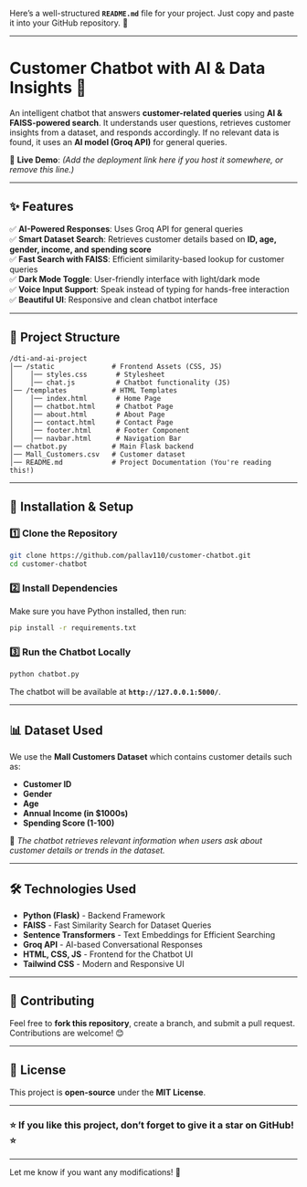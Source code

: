 Here’s a well-structured **`README.md`** file for your project. Just copy and paste it into your GitHub repository. 🚀  

---

# **Customer Chatbot with AI & Data Insights** 🤖  

An intelligent chatbot that answers **customer-related queries** using **AI & FAISS-powered search**. It understands user questions, retrieves customer insights from a dataset, and responds accordingly. If no relevant data is found, it uses an **AI model (Groq API)** for general queries.  

🚀 **Live Demo**: *(Add the deployment link here if you host it somewhere, or remove this line.)*  

---

## **✨ Features**  
✅ **AI-Powered Responses**: Uses Groq API for general queries  
✅ **Smart Dataset Search**: Retrieves customer details based on **ID, age, gender, income, and spending score**  
✅ **Fast Search with FAISS**: Efficient similarity-based lookup for customer queries  
✅ **Dark Mode Toggle**: User-friendly interface with light/dark mode  
✅ **Voice Input Support**: Speak instead of typing for hands-free interaction  
✅ **Beautiful UI**: Responsive and clean chatbot interface  

---

## **📂 Project Structure**  

```
/dti-and-ai-project
│── /static              # Frontend Assets (CSS, JS)
│    │── styles.css       # Stylesheet
│    │── chat.js          # Chatbot functionality (JS)
│── /templates           # HTML Templates
│    │── index.html       # Home Page
│    │── chatbot.html     # Chatbot Page
│    │── about.html       # About Page
│    │── contact.html     # Contact Page
│    │── footer.html      # Footer Component
│    │── navbar.html      # Navigation Bar
│── chatbot.py           # Main Flask backend
│── Mall_Customers.csv   # Customer dataset
│── README.md            # Project Documentation (You're reading this!)
```

---

## **🔧 Installation & Setup**  

### **1️⃣ Clone the Repository**  
```bash
git clone https://github.com/pallav110/customer-chatbot.git
cd customer-chatbot
```

### **2️⃣ Install Dependencies**  
Make sure you have Python installed, then run:  
```bash
pip install -r requirements.txt
```

### **3️⃣ Run the Chatbot Locally**  
```bash
python chatbot.py
```
The chatbot will be available at **`http://127.0.0.1:5000/`**.

---

## **📊 Dataset Used**  
We use the **Mall Customers Dataset** which contains customer details such as:  
- **Customer ID**  
- **Gender**  
- **Age**  
- **Annual Income (in $1000s)**  
- **Spending Score (1-100)**  

📝 *The chatbot retrieves relevant information when users ask about customer details or trends in the dataset.*

---

## **🛠️ Technologies Used**  
- **Python (Flask)** - Backend Framework  
- **FAISS** - Fast Similarity Search for Dataset Queries  
- **Sentence Transformers** - Text Embeddings for Efficient Searching  
- **Groq API** - AI-based Conversational Responses  
- **HTML, CSS, JS** - Frontend for the Chatbot UI  
- **Tailwind CSS** - Modern and Responsive UI  

---

## **🤝 Contributing**  
Feel free to **fork this repository**, create a branch, and submit a pull request. Contributions are welcome! 😊  

---

## **📜 License**  
This project is **open-source** under the **MIT License**.  

---

### ⭐ **If you like this project, don’t forget to give it a star on GitHub!** ⭐  

---

Let me know if you want any modifications! 🚀
